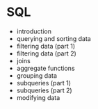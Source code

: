 # SQL

- introduction
- querying and sorting data
- filtering data (part 1)
- filtering data (part 2)
- joins
- aggregate functions
- grouping data
- subqueries (part 1)
- subqueries (part 2)
- modifying data

